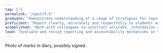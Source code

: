 ```yaml
---
tag: 5-5
permalink: "/apst/5-5"
graduate: "Demonstrate understanding of a range of strategies for reporting to students and parents/carers and the purpose of keeping accurate and reliable records of student achievement."
proficient: "Report clearly, accurately and respectfully to students and parents/carers about student achievement, making use of accurate and reliable records."
acomplished: "Work with colleagues to construct accurate, informative and timely reports to students and parents/carers about student learning and achievement."
lead: "Evaluate and revise reporting and accountability mechanisms in the school to meet the needs of students, parents/carers and colleagues."
---
```

Photo of marks in diary, possibly signed.